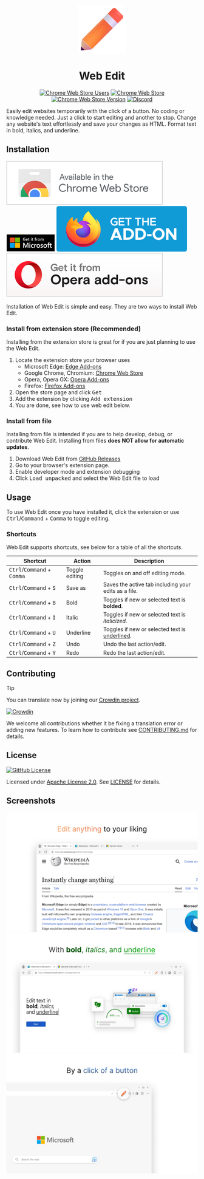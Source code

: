 <p align="center">
  <img alt="Web Edit Icon" src="assets/Icon.png" />
  <h1 align="center">Web Edit</h1>
</p>

<div align="center">

  [![Chrome Web Store Users](https://img.shields.io/chrome-web-store/users/kcjhkbajobnhihpodnphdndhmniglmpc?label=downloads)](https://chromewebstore.google.com/detail/kcjhkbajobnhihpodnphdndhmniglmpc)
  [![Chrome Web Store](https://img.shields.io/chrome-web-store/stars/kcjhkbajobnhihpodnphdndhmniglmpc)](https://chromewebstore.google.com/detail/kcjhkbajobnhihpodnphdndhmniglmpc)
  [![Chrome Web Store Version](https://img.shields.io/chrome-web-store/v/kcjhkbajobnhihpodnphdndhmniglmpc?label=version)](https://chromewebstore.google.com/detail/kcjhkbajobnhihpodnphdndhmniglmpc)
  [![Discord](https://img.shields.io/discord/1162303282002272359?label=discord)](https://discord.gg/BsDzre2YHs)

</div>

Easily edit websites temporarily with the click of a button. No coding or knowledge needed. Just a click to start editing and another to stop. Change any website's text effortlessly and save your changes as HTML. Format text in bold, italics, and underline.

## Installation

<img src="assets/ChromeBadge.svg" alt="Chrome Web Store" width="">

<img src="assets/EdgeBadge.svg" alt="Edge Add-ons" width="128">

<img src="assets/FirefoxBadge.svg" alt="Firefox Add-ons" width="">

<img src="assets/OperaBadge.svg" alt="Opera Add-ons" width="">

Installation of Web Edit is simple and easy. They are two ways to install Web Edit.

### Install from extension store (Recommended)

Installing from the extension store is great for if you are just planning to use the Web Edit.

1. Locate the extension store your browser uses
   * Microsoft Edge: [Edge Add-ons](https://microsoftedge.microsoft.com/addons/detail/web-edit/knfdcflhlgfnkogoeeakccgchgeeamjj)
   * Google Chrome, Chromium: [Chrome Web Store](https://chromewebstore.google.com/detail/kcjhkbajobnhihpodnphdndhmniglmpc)
   * Opera, Opera GX: [Opera Add-ons](https://addons.opera.com/en/extensions/details/web-edit)
   * Firefox: [Firefox Add-ons](https://addons.mozilla.org/en-US/firefox/addon/web-edit/)
2. Open the store page and click <kbd>Get</kbd>
3. Add the extension by clicking <kbd>Add extension</kbd>
4. You are done, see how to use web edit below.

### Install from file

Installing from file is intended if you are to help develop, debug, or contribute Web Edit. Installing from files **does NOT allow for automatic updates**.

1. Download Web Edit from [GitHub Releases](https://github.com/RyanLua/WebEdit/releases)
2. Go to your browser's extension page.
3. Enable developer mode and extension debugging
4. Click <kbd>Load unpacked</kbd> and select the Web Edit file to load

## Usage

To use Web Edit once you have installed it, click the extension or use <kbd>Ctrl</kbd>/<kbd>Command</kbd> + <kbd>Comma</kbd> to toggle editing.

### Shortcuts

Web Edit supports shortcuts, see below for a table of all the shortcuts.

| Shortcut | Action | Description |
| --- | --- | --- | 
| <kbd>Ctrl</kbd>/<kbd>Command</kbd> + <kbd>Comma</kbd> | Toggle editing | Toggles on and off editing mode. |
| <kbd>Ctrl</kbd>/<kbd>Command</kbd> + <kbd>S</kbd> | Save as | Saves the active tab including your edits as a file. |
| <kbd>Ctrl</kbd>/<kbd>Command</kbd> + <kbd>B</kbd> | Bold | Toggles if new or selected text is **bolded**. |
| <kbd>Ctrl</kbd>/<kbd>Command</kbd> + <kbd>I</kbd> | Italic | Toggles if new or selected text is *italicized*. |
| <kbd>Ctrl</kbd>/<kbd>Command</kbd> + <kbd>U</kbd> | Underline | Toggles if new or selected text is <ins>underlined</ins>. |
| <kbd>Ctrl</kbd>/<kbd>Command</kbd> + <kbd>Z</kbd> | Undo | Undo the last action/edit. |
| <kbd>Ctrl</kbd>/<kbd>Command</kbd> + <kbd>Y</kbd> | Redo | Redo the last action/edit. |

## Contributing

> [!TIP]  
> You can translate now by joining our [Crowdin project](https://crowdin.com/project/web-edit).

[![Crowdin](https://badges.crowdin.net/web-edit/localized.svg)](https://crowdin.com/project/web-edit)

We welcome all contributions whether it be fixing a translation error or adding new features. To learn how to contribute see [CONTRIBUTING.md](/.github/CONTRIBUTING.md) for details.

## License

[![GitHub License](https://img.shields.io/github/license/RyanLua/WebEdit)](https://github.com/RyanLua/WebEdit/blob/main/LICENSE)

Licensed under [Apache License 2.0](https://www.apache.org/licenses/). See [LICENSE](LICENSE) for details.

## Screenshots

![Screenshot 1](assets/en/Screenshot%201.png)
![Screenshot 2](assets/en/Screenshot%202.png)
![Screenshot 3](assets/en/Screenshot%203.png)
